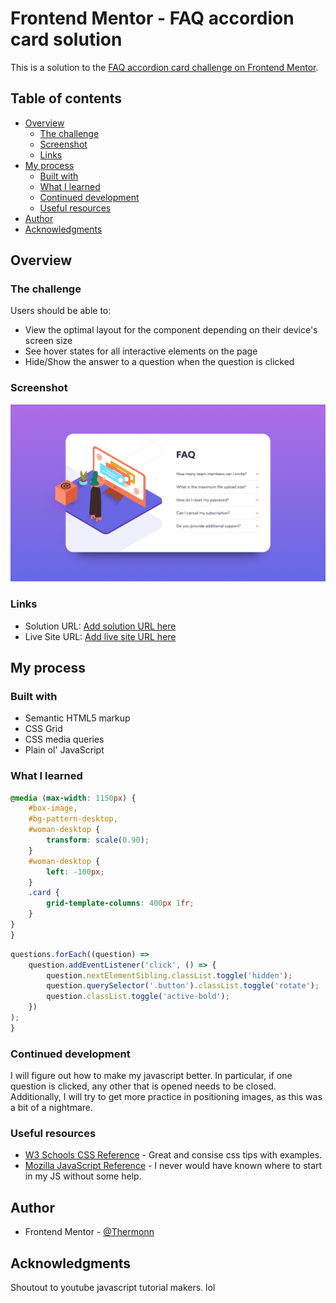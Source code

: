 # Frontend Mentor - FAQ accordion card solution

This is a solution to the [FAQ accordion card challenge on Frontend Mentor](https://www.frontendmentor.io/challenges/faq-accordion-card-XlyjD0Oam).

## Table of contents

- [Overview](#overview)
  - [The challenge](#the-challenge)
  - [Screenshot](#screenshot)
  - [Links](#links)
- [My process](#my-process)
  - [Built with](#built-with)
  - [What I learned](#what-i-learned)
  - [Continued development](#continued-development)
  - [Useful resources](#useful-resources)
- [Author](#author)
- [Acknowledgments](#acknowledgments)

## Overview

### The challenge

Users should be able to:

- View the optimal layout for the component depending on their device's screen size
- See hover states for all interactive elements on the page
- Hide/Show the answer to a question when the question is clicked

### Screenshot

![Screenshot](./accordion_screenshot.png)

### Links

- Solution URL: [Add solution URL here](https://your-solution-url.com)
- Live Site URL: [Add live site URL here](https://your-live-site-url.com)

## My process

### Built with

- Semantic HTML5 markup
- CSS Grid
- CSS media queries
- Plain ol' JavaScript


### What I learned

```css
@media (max-width: 1150px) {
    #box-image,
    #bg-pattern-desktop,
    #woman-desktop {
        transform: scale(0.90);
    }
    #woman-desktop {
        left: -100px;
    }
    .card {
        grid-template-columns: 400px 1fr;
    }
}
}
```

```js
questions.forEach((question) => 
    question.addEventListener('click', () => {
        question.nextElementSibling.classList.toggle('hidden');
        question.querySelector('.button').classList.toggle('rotate');
        question.classList.toggle('active-bold');
    })
);
}
```

### Continued development

I will figure out how to make my javascript better. In particular, if one question is clicked, any other that is opened needs to be closed. 
Additionally, I will try to get more practice in positioning images, as this was a bit of a nightmare.

### Useful resources

- [W3 Schools CSS Reference](https://www.w3schools.com/cssref/) - Great and consise css tips with examples.
- [Mozilla JavaScript Reference](https://developer.mozilla.org/en-US/docs/Web/JavaScript/Reference) - I never would have known where to start in my JS without some help.

## Author

- Frontend Mentor - [@Thermonn](https://www.frontendmentor.io/profile/Thermonn)

## Acknowledgments

Shoutout to youtube javascript tutorial makers. lol
